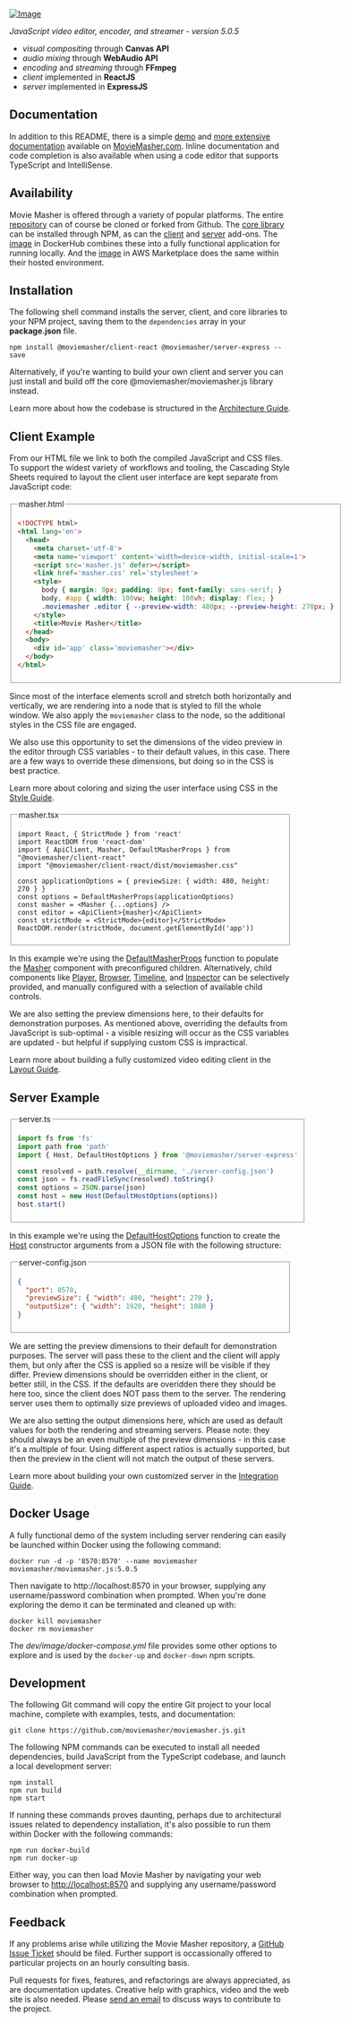 <!-- MAGIC:START (FILE:src=dev/docs/md/snippet/head.md) -->
<!-- The below content is automatically added from dev/docs/md/snippet/head.md -->
[![Image](https://moviemasher.com/media/img/moviemasher.svg "Movie Masher")](https://moviemasher.com)

_JavaScript video editor, encoder, and streamer - version 5.0.5_

- _visual compositing_ through **Canvas API**
- _audio mixing_ through **WebAudio API**
- _encoding_ and _streaming_ through **FFmpeg**
- _client_ implemented in **ReactJS**
- _server_ implemented in **ExpressJS**
<!-- MAGIC:END -->

<!-- MAGIC:START (FILE:src=dev/docs/md/snippet/documentation.md) -->
<!-- The below content is automatically added from dev/docs/md/snippet/documentation.md -->
## Documentation

In addition to this README, there is a simple
[demo](https://moviemasher.com/docs/demo/index.html) and
[more extensive documentation](https://moviemasher.com/docs/index.html) available on
[MovieMasher.com](https://moviemasher.com/). Inline documentation and code completion is
also available when using a code editor that supports TypeScript and IntelliSense.
<!-- MAGIC:END -->

## Availability

Movie Masher is offered through a variety of popular platforms. The entire
[repository](https://github.com/moviemasher/moviemasher.js)
can of course be cloned or forked from Github. The
[core library](https://www.npmjs.com/package/@moviemasher/moviemasher.js)
can be installed through NPM, as can the
[client](https://www.npmjs.com/package/@moviemasher/client-react) and
[server](https://www.npmjs.com/package/@moviemasher/server-express)
add-ons. The
[image](https://hub.docker.com/r/moviemasher/moviemasher.js/) in DockerHub
combines these into a fully functional application for running locally.
And the
[image](https://aws.amazon.com/marketplace/pp/prodview-vj7erupihhxv6)
in AWS Marketplace does the same within their hosted environment.

## Installation

The following shell command installs the server, client, and core libraries to your NPM project,
saving them to the `dependencies` array in your **package.json** file.

```shell
npm install @moviemasher/client-react @moviemasher/server-express --save
```

Alternatively, if you're wanting to build your own client and server you can just install and build off the core @moviemasher/moviemasher.js library instead.

Learn more about how the codebase is structured in the
[Architecture Guide](https://moviemasher.com/docs/Architecture.html).

<!-- MAGIC:START (FILEMD:src=dev/docs/md/snippet/example-client.md&stripMagic=true) -->
## Client Example

From our HTML file we link to both the compiled JavaScript and CSS files.
To support the widest variety of workflows and tooling, the Cascading Style Sheets
required to layout the client user interface are kept separate from JavaScript code:

<fieldset>
<legend>masher.html</legend>

```html
<!DOCTYPE html>
<html lang='en'>
  <head>
    <meta charset='utf-8'>
    <meta name='viewport' content='width=device-width, initial-scale=1'>
    <script src='masher.js' defer></script>
    <link href='masher.css' rel='stylesheet'>
    <style>
      body { margin: 0px; padding: 0px; font-family: sans-serif; }
      body, #app { width: 100vw; height: 100vh; display: flex; }
      .moviemasher .editor { --preview-width: 480px; --preview-height: 270px; }
    </style>
    <title>Movie Masher</title>
  </head>
  <body>
    <div id='app' class='moviemasher'></div>
  </body>
</html>
```
</fieldset>

Since most of the interface elements scroll and stretch both horizontally and
vertically, we are rendering into a node that is styled to fill the whole window. We also
apply the `moviemasher` class to the node, so the additional styles in the CSS file are engaged.

We also use this opportunity to set the dimensions of the video preview in the editor through CSS variables - to their default values, in this case. There are a few ways to override these dimensions, but doing so in the CSS is best practice.

Learn more about coloring and sizing the user interface using CSS in the
[Style Guide](https://moviemasher.com/docs/Style.html).

<fieldset>

<legend>masher.tsx</legend>


```tsx
import React, { StrictMode } from 'react'
import ReactDOM from 'react-dom'
import { ApiClient, Masher, DefaultMasherProps } from "@moviemasher/client-react"
import "@moviemasher/client-react/dist/moviemasher.css"

const applicationOptions = { previewSize: { width: 480, height: 270 } }
const options = DefaultMasherProps(applicationOptions)
const masher = <Masher {...options} />
const editor = <ApiClient>{masher}</ApiClient>
const strictMode = <StrictMode>{editor}</StrictMode>
ReactDOM.render(strictMode, document.getElementById('app'))
```
</fieldset>

In this example we're using the
[DefaultMasherProps](https://moviemasher.com/docs/function/DefaultMasherProps.html) function to
populate the [Masher](https://moviemasher.com/docs/component/Masher.html) component with
preconfigured children. Alternatively, child components like
[Player](https://moviemasher.com/docs/component/Player.html),
[Browser](https://moviemasher.com/docs/component/Browser.html),
[Timeline](https://moviemasher.com/docs/component/Timeline.html), and
[Inspector](https://moviemasher.com/docs/component/Inspector.html) can be
selectively provided, and manually configured with a selection of available child controls.

We are also setting the preview dimensions here, to their defaults for demonstration purposes. As mentioned above, overriding the defaults from JavaScript is sub-optimal - a visible resizing will occur as the CSS variables are updated - but helpful if supplying custom CSS is impractical.

Learn more about building a fully customized video editing client in the
[Layout Guide](https://moviemasher.com/docs/Layout.html).

<!-- MAGIC:END -->

<!-- MAGIC:START (FILEMD:src=dev/docs/md/snippet/example-server.md&stripMagic=true) -->
## Server Example

<fieldset>

<legend>server.ts</legend>


```ts
import fs from 'fs'
import path from 'path'
import { Host, DefaultHostOptions } from '@moviemasher/server-express'

const resolved = path.resolve(__dirname, './server-config.json')
const json = fs.readFileSync(resolved).toString()
const options = JSON.parse(json)
const host = new Host(DefaultHostOptions(options))
host.start()
```
</fieldset>

In this example we're using the
[DefaultHostOptions](https://moviemasher.com/docs/function/DefaultHostOptions.html) function to
create the [Host](https://moviemasher.com/docs/component/Host.html) constructor arguments from a JSON file with the following structure:

<fieldset>

<legend>server-config.json</legend>


```json
{
  "port": 8570,
  "previewSize": { "width": 480, "height": 270 },
  "outputSize": { "width": 1920, "height": 1080 }
}
```
</fieldset>

We are setting the preview dimensions to their default for demonstration purposes. The server will pass these to the client and the client will apply them, but only after the CSS is applied so a resize will be visible if they differ. Preview dimensions should be overridden either in the client, or better still, in the CSS. If the defaults are overidden there they should be here too, since the client does NOT pass them to the server. The rendering server uses them to optimally size previews of uploaded video and images.

We are also setting the output dimensions here, which are used as default values for both the rendering and streaming servers. Please note: they should always be an even multiple of the preview dimensions - in this case it's a multiple of four. Using different aspect ratios is actually supported, but then the preview in the client will not match the output of these servers.

Learn more about building your own customized server in the
[Integration Guide](https://moviemasher.com/docs/Integration.html).

<!-- MAGIC:END -->


## Docker Usage

A fully functional demo of the system including server rendering can easily be launched within Docker using the following command:

```shell
docker run -d -p '8570:8570' --name moviemasher moviemasher/moviemasher.js:5.0.5
```

Then navigate to http://localhost:8570 in your browser, supplying any username/password
combination when prompted. When you're done exploring the demo it can be terminated and cleaned up with:

```shell
docker kill moviemasher
docker rm moviemasher
```

The _dev/image/docker-compose.yml_ file provides some other options to explore and is used by the `docker-up` and `docker-down` npm scripts.

## Development

The following Git command will copy the entire Git project to your local machine,
complete with examples, tests, and documentation:

```shell
git clone https://github.com/moviemasher/moviemasher.js.git
```

The following NPM commands can be executed to install all needed dependencies, build
JavaScript from the TypeScript codebase, and launch a local development server:

```shell
npm install
npm run build
npm start
```

If running these commands proves daunting, perhaps due to architectural issues related to dependency installation, it's also possible to run them within Docker with the following commands:

```shell
npm run docker-build
npm run docker-up
```

Either way, you can then load Movie Masher by navigating your web browser to
[http://localhost:8570](http://localhost:8570) and supplying any username/password
combination when prompted.

<!-- MAGIC:START (FILE:src=dev/docs/md/snippet/foot.md) -->
<!-- The below content is automatically added from dev/docs/md/snippet/foot.md -->
## Feedback

If any problems arise while utilizing the Movie Masher repository, a
[GitHub Issue Ticket](https://github.com/moviemasher/moviemasher.js/issues) should be filed.
Further support is occassionally offered to particular projects on an hourly consulting basis.

Pull requests for fixes, features, and refactorings
are always appreciated, as are documentation updates. Creative help with graphics, video
and the web site is also needed. Please [send an email](mailto:connect27@moviemasher.com)
to discuss ways to contribute to the project.
<!-- MAGIC:END -->
